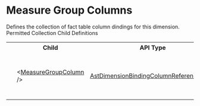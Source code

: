 # Measure Group Columns

<div class="LanguageSummary"><div class ="SummaryItem">Defines the collection of fact table column dindings for this dimension.</div></div><div class="SchemaBindingGroup"><div class="SchemaBindingGroupHeader">Permitted Collection Child Definitions</div><table id="SchemaBindingList" class="SchemaBindingList"><tbody><tr><th class="SchemaBindingIconColumnHeader">&nbsp;</th><th class="SchemaBindingNameColumnHeader">Child</th><th class="SchemaBindingTypeColumnHeader">API Type</th><th class="SchemaBindingSummaryColumnHeader">Description</th></tr><tr class="cd0"><td class="SchemaBindingIcon"><div class="NotRequired" /></td><td class="SchemaBindingName"><span class="punc">&lt;</span><a href=../api-reference/Varigence.Languages.Biml.Cube.AstDimensionBindingColumnReferenceNode.html">MeasureGroupColumn</a><span class="punc"> /&gt;</span></td><td class="SchemaBindingType"><a href="Varigence.Languages.Biml.Cube.AstDimensionBindingColumnReferenceNode.html">AstDimensionBindingColumnReferenceNode</a></td><td class="SchemaBindingSummary">Defines the fact table column binding of a dimension reference.</td></tr></tbody></table></div>
